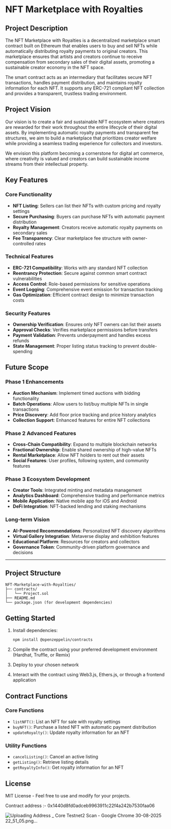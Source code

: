 # NFT Marketplace with Royalties

## Project Description

The NFT Marketplace with Royalties is a decentralized marketplace smart contract built on Ethereum that enables users to buy and sell NFTs while automatically distributing royalty payments to original creators. This marketplace ensures that artists and creators continue to receive compensation from secondary sales of their digital assets, promoting a sustainable creator economy in the NFT space.

The smart contract acts as an intermediary that facilitates secure NFT transactions, handles payment distribution, and maintains royalty information for each NFT. It supports any ERC-721 compliant NFT collection and provides a transparent, trustless trading environment.

## Project Vision

Our vision is to create a fair and sustainable NFT ecosystem where creators are rewarded for their work throughout the entire lifecycle of their digital assets. By implementing automatic royalty payments and transparent fee structures, we aim to build a marketplace that prioritizes creator welfare while providing a seamless trading experience for collectors and investors.

We envision this platform becoming a cornerstone for digital art commerce, where creativity is valued and creators can build sustainable income streams from their intellectual property.

## Key Features

### Core Functionality
- **NFT Listing**: Sellers can list their NFTs with custom pricing and royalty settings
- **Secure Purchasing**: Buyers can purchase NFTs with automatic payment distribution
- **Royalty Management**: Creators receive automatic royalty payments on secondary sales
- **Fee Transparency**: Clear marketplace fee structure with owner-controlled rates

### Technical Features
- **ERC-721 Compatibility**: Works with any standard NFT collection
- **Reentrancy Protection**: Secure against common smart contract vulnerabilities
- **Access Control**: Role-based permissions for sensitive operations
- **Event Logging**: Comprehensive event emission for transaction tracking
- **Gas Optimization**: Efficient contract design to minimize transaction costs

### Security Features
- **Ownership Verification**: Ensures only NFT owners can list their assets
- **Approval Checks**: Verifies marketplace permissions before transfers
- **Payment Validation**: Prevents underpayment and handles excess refunds
- **State Management**: Proper listing status tracking to prevent double-spending

## Future Scope

### Phase 1 Enhancements
- **Auction Mechanism**: Implement timed auctions with bidding functionality
- **Batch Operations**: Allow users to list/buy multiple NFTs in single transactions
- **Price Discovery**: Add floor price tracking and price history analytics
- **Collection Support**: Enhanced features for entire NFT collections

### Phase 2 Advanced Features
- **Cross-Chain Compatibility**: Expand to multiple blockchain networks
- **Fractional Ownership**: Enable shared ownership of high-value NFTs
- **Rental Marketplace**: Allow NFT holders to rent out their assets
- **Social Features**: User profiles, following system, and community features

### Phase 3 Ecosystem Development
- **Creator Tools**: Integrated minting and metadata management
- **Analytics Dashboard**: Comprehensive trading and performance metrics
- **Mobile Application**: Native mobile app for iOS and Android
- **DeFi Integration**: NFT-backed lending and staking mechanisms

### Long-term Vision
- **AI-Powered Recommendations**: Personalized NFT discovery algorithms
- **Virtual Gallery Integration**: Metaverse display and exhibition features
- **Educational Platform**: Resources for creators and collectors
- **Governance Token**: Community-driven platform governance and decisions

---

## Project Structure

```
NFT-Marketplace-with-Royalties/
├── contracts/
│   └── Project.sol
├── README.md
└── package.json (for development dependencies)
```

## Getting Started

1. Install dependencies:
   ```bash
   npm install @openzeppelin/contracts
   ```

2. Compile the contract using your preferred development environment (Hardhat, Truffle, or Remix)

3. Deploy to your chosen network

4. Interact with the contract using Web3.js, Ethers.js, or through a frontend application

## Contract Functions

### Core Functions
- `listNFT()`: List an NFT for sale with royalty settings
- `buyNFT()`: Purchase a listed NFT with automatic payment distribution
- `updateRoyalty()`: Update royalty information for an NFT

### Utility Functions
- `cancelListing()`: Cancel an active listing
- `getListing()`: Retrieve listing details
- `getRoyaltyInfo()`: Get royalty information for an NFT

## License

MIT License - Feel free to use and modify for your projects.

Contract address :- 0x1440d8fd0adceb9963911c22f4a242b7530faa06

![Uploading Address _ Core Testnet2 Scan - Google Chrome 30-08-2025 22_51_05.png…]()
